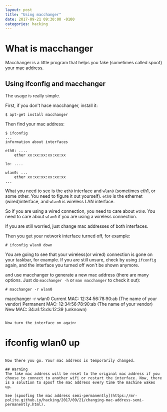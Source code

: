 ```yaml
---
layout: post
title: "Using macchanger"
date: 2017-09-21 09:30:00 -0100
categories: hacking
---
```

# What is macchanger
Macchanger is a little program that helps you fake (sometimes called spoof) your mac address. 

## Using ifconfig and macchanger
The usage is really simple.

First, if you don't hace macchanger, install it:
```
$ apt-get install macchanger
```

Then find your mac address:
```
$ ifconfig
...
information about interfaces

eth0: ....
	ether xx:xx:xx:xx:xx:xx

lo: ....

wlan0: ...
	ether xx:xx:xx:xx:xx:xx
...
```
What you need to see is the `eth0` interface and `wlan0` (sometimes eth1, or some other. You need to figure it out yourself). `eth0` is the ethernet (wired)interface, and `wlan0` is wireless LAN interface. 

So if you are using a wired connection, you need to care about `eth0`. You need to care about `wlan0` if you are using a wireless connection. 

If you are still worried, just change mac addresses of both interfaces. 

Then you get your network interface turned off, for example:
```
# ifconfig wlan0 down
```
You are going to see that your wireless(or wired) connection is gone on your taskbar, for example. If you are still unsure, check by using `ifconfig` again, and the interface you turned off won't be shown anymore. 

and use macchanger to generate a new mac address (there are many options. Just do `macchanger -h` or `man macchanger` to check it out):
```
# macchanger -r wlan0
```
macchanger -r wlan0
Current MAC:   12:34:56:78:90:ab (The name of your vendor)
Permanent MAC: 12:34:56:78:90:ab (The name of your vendor)     
New MAC:       34:a1:f3:ds:12:39 (unknown)
```

Now turn the interface on again:
```
# ifconfig wlan0 up
```

Now there you go. Your mac address is temporarily changed. 

## Warning
The fake mac address will be reset to the original mac address if you choose to connect to another wifi or restart the interface. Now, there is a solution to spoof the mac address every time the machine wakes up. 

See [spoofing the mac address semi-permanently](https://mr-polite.github.io/hacking/2017/09/21/changing-mac-address-semi-permanently.html).
